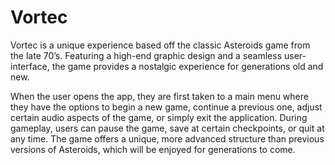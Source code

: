 # Vortec

Vortec is a unique experience based off the classic Asteroids game from the late 70’s. Featuring a high-end graphic design and a seamless user-interface, the game provides a nostalgic experience for generations old and new.

When the user opens the app, they are first taken to a main menu where they have the options to begin a new game, continue a previous one, adjust certain audio aspects of the game, or simply exit the application. During gameplay, users can pause the game, save at certain checkpoints, or quit at any time. The game offers a unique, more advanced structure than previous versions of Asteroids, which will be enjoyed for generations to come.
